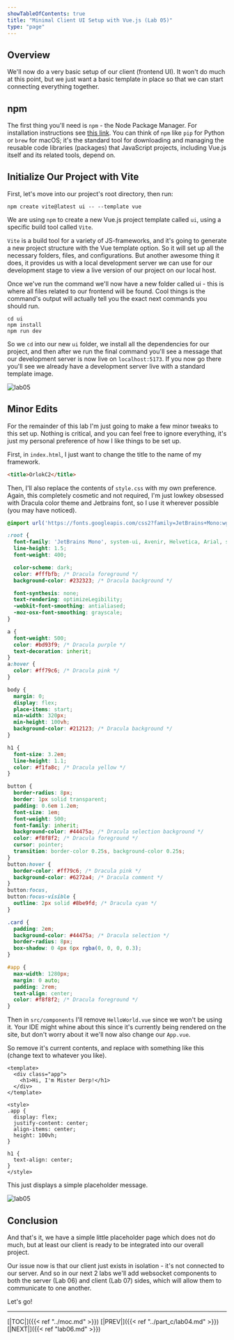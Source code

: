 ```yaml
---
showTableOfContents: true
title: "Minimal Client UI Setup with Vue.js (Lab 05)"
type: "page"
---
```


## Overview
We'll now do a very basic setup of our client (frontend UI). It won't do much at this point, but we just want a basic 
template in place so that we can start connecting everything together.

## npm
The first thing you'll need is `npm` - the Node Package Manager. For installation instructions see [this link](https://nodejs.org/en/download).
You can think of `npm` like `pip` for Python or `brew` for macOS; 
it's the standard tool for downloading and managing the reusable code libraries (packages) that JavaScript projects, 
including Vue.js itself and its related tools, depend on. 



## Initialize Our Project with Vite
First, let's move into our project's root directory, then run:

```
npm create vite@latest ui -- --template vue
```

We are using `npm` to create a new Vue.js project template called ``ui``, using a specific build tool called `Vite`.

`Vite` is a build tool for a variety of JS-frameworks, and it's going to generate a new project structure with the Vue template option.
So it will set up all the necessary folders, files, and configurations. But another awesome thing it does, it provides us with a local 
development server we can use for our development stage to view a live version of our project on our local host. 

Once we've run the command we'll now have a new folder called ui - this is where all files related to our frontend will 
be found. Cool things is the command's output will actually tell you the exact next commands you should run.

```shell
cd ui
npm install
npm run dev
```

So we `cd` into our new `ui` folder, we install all the dependencies for our project, and then after we run the 
final command you'll see a message that our development server is now live on `localhost:5173`. If you now go
there you'll see we already have a development server live with a standard template image.


![lab05](../img/lab05a.png)

## Minor Edits

For the remainder of this lab I'm just going to make a few minor tweaks to this set up. Nothing is critical, and 
you can feel free to ignore everything, it's just my personal preference of how I like things to be set up.

First, in `index.html`, I just want to change the title to the name of my framework.

```html
<title>OrlokC2</title>
```

Then, I'll also replace the contents of `style.css` with my own preference. Again, this completely cosmetic and not
required, I'm just lowkey obsessed with Dracula color theme and Jetbrains font, so I use it wherever possible (you 
may have noticed). 

```css
@import url('https://fonts.googleapis.com/css2?family=JetBrains+Mono:wght@400;500;700&display=swap');

:root {
  font-family: 'JetBrains Mono', system-ui, Avenir, Helvetica, Arial, sans-serif;
  line-height: 1.5;
  font-weight: 400;

  color-scheme: dark;
  color: #fffbfb; /* Dracula foreground */
  background-color: #232323; /* Dracula background */

  font-synthesis: none;
  text-rendering: optimizeLegibility;
  -webkit-font-smoothing: antialiased;
  -moz-osx-font-smoothing: grayscale;
}

a {
  font-weight: 500;
  color: #bd93f9; /* Dracula purple */
  text-decoration: inherit;
}
a:hover {
  color: #ff79c6; /* Dracula pink */
}

body {
  margin: 0;
  display: flex;
  place-items: start;
  min-width: 320px;
  min-height: 100vh;
  background-color: #212123; /* Dracula background */
}

h1 {
  font-size: 3.2em;
  line-height: 1.1;
  color: #f1fa8c; /* Dracula yellow */
}

button {
  border-radius: 8px;
  border: 1px solid transparent;
  padding: 0.6em 1.2em;
  font-size: 1em;
  font-weight: 500;
  font-family: inherit;
  background-color: #44475a; /* Dracula selection background */
  color: #f8f8f2; /* Dracula foreground */
  cursor: pointer;
  transition: border-color 0.25s, background-color 0.25s;
}
button:hover {
  border-color: #ff79c6; /* Dracula pink */
  background-color: #6272a4; /* Dracula comment */
}
button:focus,
button:focus-visible {
  outline: 2px solid #8be9fd; /* Dracula cyan */
}

.card {
  padding: 2em;
  background-color: #44475a; /* Dracula selection */
  border-radius: 8px;
  box-shadow: 0 4px 6px rgba(0, 0, 0, 0.3);
}

#app {
  max-width: 1280px;
  margin: 0 auto;
  padding: 2rem;
  text-align: center;
  color: #f8f8f2; /* Dracula foreground */
}
```

Then in `src/components` I'll remove `HelloWorld.vue` since we won't be using it. Your IDE might whine about this since
it's currently being rendered on the site, but don't worry about it we'll now also change our `App.vue`.

So remove it's current contents, and replace with something like this (change text to whatever you like).

```vue
<template>
  <div class="app">
    <h1>Hi, I'm Mister Derp!</h1>
  </div>
</template>

<style>
.app {
  display: flex;
  justify-content: center;
  align-items: center;
  height: 100vh;
}

h1 {
  text-align: center;
}
</style>
```

This just displays a simple placeholder message. 

![lab05](../img/lab05b.png)

## Conclusion

And that's it, we have a simple little placeholder page which does not do much, but at least our client is ready to
be integrated into our overall project.

Our issue now is that our client just exists in isolation - it's not connected to our server. And so in our next 2 
labs we'll add websocket components to both the server (Lab 06) and client (Lab 07) sides, which will allow them to
communicate to one another.

Let's go!

___
[|TOC|]({{< ref "../moc.md" >}})
[|PREV|]({{< ref "../part_c/lab04.md" >}})
[|NEXT|]({{< ref "lab06.md" >}})